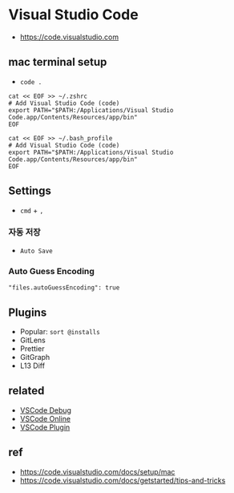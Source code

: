 # Visual Studio Code
* https://code.visualstudio.com

## mac terminal setup
* `code .`

```
cat << EOF >> ~/.zshrc
# Add Visual Studio Code (code)
export PATH="$PATH:/Applications/Visual Studio Code.app/Contents/Resources/app/bin"
EOF
```
```
cat << EOF >> ~/.bash_profile
# Add Visual Studio Code (code)
export PATH="$PATH:/Applications/Visual Studio Code.app/Contents/Resources/app/bin"
EOF
```

## Settings
* `cmd` + `,`

### 자동 저장
* `Auto Save`

### Auto Guess Encoding
```
"files.autoGuessEncoding": true
```

## Plugins
* Popular: `sort @installs`
* GitLens
* Prettier
* GitGraph
* L13 Diff

## related
* [VSCode Debug](/mib/vscode/debug)
* [VSCode Online](/mib/vscode/online)
* [VSCode Plugin](/mib/vscode/plugin)
## ref
* https://code.visualstudio.com/docs/setup/mac
* https://code.visualstudio.com/docs/getstarted/tips-and-tricks
